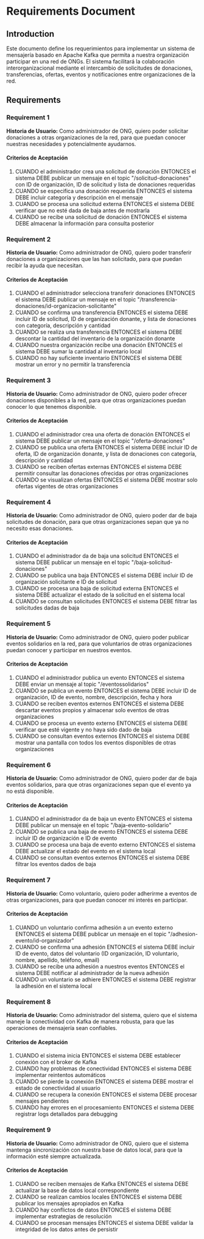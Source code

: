 # Requirements Document

## Introduction

Este documento define los requerimientos para implementar un sistema de mensajería basado en Apache Kafka que permita a nuestra organización participar en una red de ONGs. El sistema facilitará la colaboración interorganizacional mediante el intercambio de solicitudes de donaciones, transferencias, ofertas, eventos y notificaciones entre organizaciones de la red.

## Requirements

### Requirement 1

**Historia de Usuario:** Como administrador de ONG, quiero poder solicitar donaciones a otras organizaciones de la red, para que puedan conocer nuestras necesidades y potencialmente ayudarnos.

#### Criterios de Aceptación

1. CUANDO el administrador crea una solicitud de donación ENTONCES el sistema DEBE publicar un mensaje en el topic "/solicitud-donaciones" con ID de organización, ID de solicitud y lista de donaciones requeridas
2. CUANDO se especifica una donación requerida ENTONCES el sistema DEBE incluir categoría y descripción en el mensaje
3. CUANDO se procesa una solicitud externa ENTONCES el sistema DEBE verificar que no esté dada de baja antes de mostrarla
4. CUANDO se recibe una solicitud de donación ENTONCES el sistema DEBE almacenar la información para consulta posterior

### Requirement 2

**Historia de Usuario:** Como administrador de ONG, quiero poder transferir donaciones a organizaciones que las han solicitado, para que puedan recibir la ayuda que necesitan.

#### Criterios de Aceptación

1. CUANDO el administrador selecciona transferir donaciones ENTONCES el sistema DEBE publicar un mensaje en el topic "/transferencia-donaciones/id-organizacion-solicitante"
2. CUANDO se confirma una transferencia ENTONCES el sistema DEBE incluir ID de solicitud, ID de organización donante, y lista de donaciones con categoría, descripción y cantidad
3. CUANDO se realiza una transferencia ENTONCES el sistema DEBE descontar la cantidad del inventario de la organización donante
4. CUANDO nuestra organización recibe una donación ENTONCES el sistema DEBE sumar la cantidad al inventario local
5. CUANDO no hay suficiente inventario ENTONCES el sistema DEBE mostrar un error y no permitir la transferencia

### Requirement 3

**Historia de Usuario:** Como administrador de ONG, quiero poder ofrecer donaciones disponibles a la red, para que otras organizaciones puedan conocer lo que tenemos disponible.

#### Criterios de Aceptación

1. CUANDO el administrador crea una oferta de donación ENTONCES el sistema DEBE publicar un mensaje en el topic "/oferta-donaciones"
2. CUANDO se publica una oferta ENTONCES el sistema DEBE incluir ID de oferta, ID de organización donante, y lista de donaciones con categoría, descripción y cantidad
3. CUANDO se reciben ofertas externas ENTONCES el sistema DEBE permitir consultar las donaciones ofrecidas por otras organizaciones
4. CUANDO se visualizan ofertas ENTONCES el sistema DEBE mostrar solo ofertas vigentes de otras organizaciones

### Requirement 4

**Historia de Usuario:** Como administrador de ONG, quiero poder dar de baja solicitudes de donación, para que otras organizaciones sepan que ya no necesito esas donaciones.

#### Criterios de Aceptación

1. CUANDO el administrador da de baja una solicitud ENTONCES el sistema DEBE publicar un mensaje en el topic "/baja-solicitud-donaciones"
2. CUANDO se publica una baja ENTONCES el sistema DEBE incluir ID de organización solicitante e ID de solicitud
3. CUANDO se procesa una baja de solicitud externa ENTONCES el sistema DEBE actualizar el estado de la solicitud en el sistema local
4. CUANDO se consultan solicitudes ENTONCES el sistema DEBE filtrar las solicitudes dadas de baja

### Requirement 5

**Historia de Usuario:** Como administrador de ONG, quiero poder publicar eventos solidarios en la red, para que voluntarios de otras organizaciones puedan conocer y participar en nuestros eventos.

#### Criterios de Aceptación

1. CUANDO el administrador publica un evento ENTONCES el sistema DEBE enviar un mensaje al topic "/eventossolidarios"
2. CUANDO se publica un evento ENTONCES el sistema DEBE incluir ID de organización, ID de evento, nombre, descripción, fecha y hora
3. CUANDO se reciben eventos externos ENTONCES el sistema DEBE descartar eventos propios y almacenar solo eventos de otras organizaciones
4. CUANDO se procesa un evento externo ENTONCES el sistema DEBE verificar que esté vigente y no haya sido dado de baja
5. CUANDO se consultan eventos externos ENTONCES el sistema DEBE mostrar una pantalla con todos los eventos disponibles de otras organizaciones

### Requirement 6

**Historia de Usuario:** Como administrador de ONG, quiero poder dar de baja eventos solidarios, para que otras organizaciones sepan que el evento ya no está disponible.

#### Criterios de Aceptación

1. CUANDO el administrador da de baja un evento ENTONCES el sistema DEBE publicar un mensaje en el topic "/baja-evento-solidario"
2. CUANDO se publica una baja de evento ENTONCES el sistema DEBE incluir ID de organización e ID de evento
3. CUANDO se procesa una baja de evento externo ENTONCES el sistema DEBE actualizar el estado del evento en el sistema local
4. CUANDO se consultan eventos externos ENTONCES el sistema DEBE filtrar los eventos dados de baja

### Requirement 7

**Historia de Usuario:** Como voluntario, quiero poder adherirme a eventos de otras organizaciones, para que puedan conocer mi interés en participar.

#### Criterios de Aceptación

1. CUANDO un voluntario confirma adhesión a un evento externo ENTONCES el sistema DEBE publicar un mensaje en el topic "/adhesion-evento/id-organizador"
2. CUANDO se confirma una adhesión ENTONCES el sistema DEBE incluir ID de evento, datos del voluntario (ID organización, ID voluntario, nombre, apellido, teléfono, email)
3. CUANDO se recibe una adhesión a nuestros eventos ENTONCES el sistema DEBE notificar al administrador de la nueva adhesión
4. CUANDO un voluntario se adhiere ENTONCES el sistema DEBE registrar la adhesión en el sistema local

### Requirement 8

**Historia de Usuario:** Como administrador del sistema, quiero que el sistema maneje la conectividad con Kafka de manera robusta, para que las operaciones de mensajería sean confiables.

#### Criterios de Aceptación

1. CUANDO el sistema inicia ENTONCES el sistema DEBE establecer conexión con el broker de Kafka
2. CUANDO hay problemas de conectividad ENTONCES el sistema DEBE implementar reintentos automáticos
3. CUANDO se pierde la conexión ENTONCES el sistema DEBE mostrar el estado de conectividad al usuario
4. CUANDO se recupera la conexión ENTONCES el sistema DEBE procesar mensajes pendientes
5. CUANDO hay errores en el procesamiento ENTONCES el sistema DEBE registrar logs detallados para debugging

### Requirement 9

**Historia de Usuario:** Como administrador de ONG, quiero que el sistema mantenga sincronización con nuestra base de datos local, para que la información esté siempre actualizada.

#### Criterios de Aceptación

1. CUANDO se reciben mensajes de Kafka ENTONCES el sistema DEBE actualizar la base de datos local correspondiente
2. CUANDO se realizan cambios locales ENTONCES el sistema DEBE publicar los mensajes apropiados en Kafka
3. CUANDO hay conflictos de datos ENTONCES el sistema DEBE implementar estrategias de resolución
4. CUANDO se procesan mensajes ENTONCES el sistema DEBE validar la integridad de los datos antes de persistir